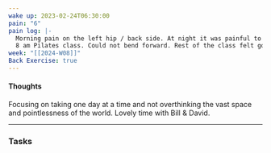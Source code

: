 ```yaml
---
wake up: 2023-02-24T06:30:00
pain: "6"
pain log: |-
  Morning pain on the left hip / back side. At night it was painful to lay on left side. 
  8 am Pilates class. Could not bend forward. Rest of the class felt good.
week: "[[2024-W08]]"
Back Exercise: true
---
```

#### Thoughts

Focusing on taking one day at a time and not overthinking the vast space and pointlessness of the world. 
Lovely time with Bill & David.


-----
### Tasks 

